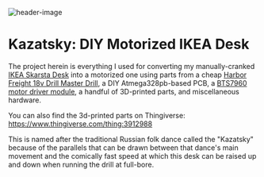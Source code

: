 ![header-image](http://coddingtonbear-public.s3.amazonaws.com/github/kazatsky/desk_image.jpg)

# Kazatsky: DIY Motorized IKEA Desk

The project herein is everything I used for converting my manually-cranked [IKEA Skarsta Desk](https://www.ikea.com/us/en/p/skarsta-desk-sit-stand-white-s49084965/) into a motorized one using parts from a cheap [Harbor Freight 18v Drill Master Drill](https://www.harborfreight.com/18-Volt-38-in-Cordless-DrillDriver-Kit-With-Keyless-Chuck-21-Clutch-Settings-62873.html), a DIY Atmega328pb-based PCB, a [BTS7960 motor driver module](https://www.amazon.com/DEVMO-BTS7960B-Stepper-H-Bridge-Arduino/dp/B07SZ4T699/ref=sr_1_3?keywords=BTS7960+motor+driver&qid=1570931471&s=electronics&sr=1-3), a handful of 3D-printed parts, and miscellaneous hardware.

You can also find the 3d-printed parts on Thingiverse: https://www.thingiverse.com/thing:3912988

This is named after the traditional Russian folk dance called the "Kazatsky" because of the parallels that can be drawn between that dance's main movement and the comically fast speed at which this desk can be raised up and down when running the drill at full-bore.
